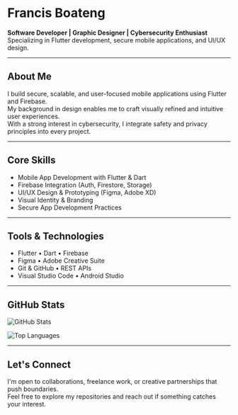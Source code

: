 # Francis Boateng

**Software Developer | Graphic Designer | Cybersecurity Enthusiast**  
Specializing in Flutter development, secure mobile applications, and UI/UX design.

---

## About Me

I build secure, scalable, and user-focused mobile applications using Flutter and Firebase.  
My background in design enables me to craft visually refined and intuitive user experiences.  
With a strong interest in cybersecurity, I integrate safety and privacy principles into every project.

---

## Core Skills

- Mobile App Development with Flutter & Dart  
- Firebase Integration (Auth, Firestore, Storage)  
- UI/UX Design & Prototyping (Figma, Adobe XD)  
- Visual Identity & Branding  
- Secure App Development Practices  

---

## Tools & Technologies

- Flutter • Dart • Firebase  
- Figma • Adobe Creative Suite  
- Git & GitHub • REST APIs  
- Visual Studio Code • Android Studio  

---

## GitHub Stats

![GitHub Stats](https://github-readme-stats.vercel.app/api?username=fbfrancis&show_icons=true&theme=default&count_private=true)

![Top Languages](https://github-readme-stats.vercel.app/api/top-langs/?username=fbfrancis&layout=compact&theme=default)

---

## Let's Connect

I'm open to collaborations, freelance work, or creative partnerships that push boundaries.  
Feel free to explore my repositories and reach out if something catches your interest.
